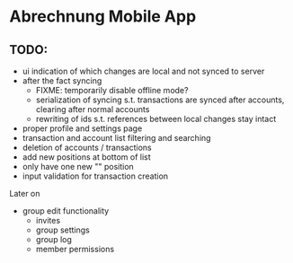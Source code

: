 # Abrechnung Mobile App

## TODO:

-   ui indication of which changes are local and not synced to server
-   after the fact syncing
    -   FIXME: temporarily disable offline mode?
    -   serialization of syncing s.t. transactions are synced after accounts, clearing after normal accounts
    -   rewriting of ids s.t. references between local changes stay intact
-   proper profile and settings page
-   transaction and account list filtering and searching
-   deletion of accounts / transactions
-   add new positions at bottom of list
-   only have one new "<empty>" position
-   input validation for transaction creation

Later on

-   group edit functionality
    -   invites
    -   group settings
    -   group log
    -   member permissions
